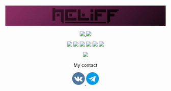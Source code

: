 ![All Text](https://github.com/ncliff-git/screenshots/blob/master/NcliffWallpaper5k_mini.png)

<p align="center">
  <a href="https://github.com/ncliff-git">
    <img height="180em" src="https://github-readme-stats.vercel.app/api?username=ncliff-git&show_icons=true&theme=radical"/>
    <img height="180em" src="https://github-readme-stats.vercel.app/api/top-langs/?username=ncliff-git&layout=compact&theme=radical"/>
  </a>
</p>

<p align="center">
  <img height="35em" src="https://img.shields.io/badge/-C++-8F3066?style=for-the-badge&logo=C%2b%2b"/>
  <img height="35em" src="https://img.shields.io/badge/-C-732753?style=for-the-badge&logo=C"/>
  <img height="35em" src="https://img.shields.io/badge/-go-632147?style=for-the-badge&logo=go"/>
  <img height="35em" src="https://img.shields.io/badge/-Python-571D3F?style=for-the-badge&logo=python"/>
  <img height="35em" src="https://img.shields.io/badge/-docker-481834?style=for-the-badge&logo=docker"/>
  <img height="35em" src="https://img.shields.io/badge/-bash-3B142B?style=for-the-badge&logo=gnu-bash"/>
</p>
<p align="center">
  <img height="35em" src="https://www.codewars.com/users/ncliff-git/badges/large"/>
</p>
<p align="center">
  My contact
</p>
<p align="center">
  <a href="https://vk.com/m_moonlight_l">
     <img src="https://github.com/ncliff-git/screenshots/blob/master/vk.png" width="40">
  </a>
  <a href="https://t.me/ncliff01">
      <img src="https://github.com/ncliff-git/screenshots/blob/master/telegram.png" width="40">
  </a>
</p>
